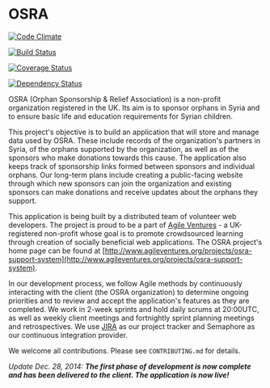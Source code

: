 OSRA
====

[![Code Climate](https://codeclimate.com/github/AgileVentures/osra/badges/gpa.svg)](https://codeclimate.com/github/AgileVentures/osra)

[![Build Status](https://semaphoreapp.com/api/v1/projects/2eb67c59-2954-4909-9fdb-abb666331a25/268952/badge.png)](https://semaphoreapp.com/nikita_avvakumov/osra--4)

[![Coverage Status](https://coveralls.io/repos/AgileVentures/osra/badge.png?branch=develop)](https://coveralls.io/r/AgileVentures/osra?branch=develop)

[![Dependency Status](https://gemnasium.com/AgileVentures/osra.svg)](https://gemnasium.com/AgileVentures/osra)

OSRA (Orphan Sponsorship & Relief Association) is a non-profit organization registered in the UK. Its aim is to sponsor orphans in Syria and to ensure basic life and education requirements for Syrian children.

This project's objective is to build an application that will store and manage data used by OSRA. These include records of the organization's partners in Syria, of the orphans supported by the organization, as well as of the sponsors who make donations towards this cause. The application also keeps track of sponsorship links formed between sponsors and individual orphans. Our long-term plans include creating a public-facing website through which new sponsors can join the organization and existing sponsors can make donations and receive updates about the orphans they support.

This application is being built by a distributed team of volunteer web developers. The project is proud to be a part of [Agile Ventures](http://www.agileventures.org/) - a UK-registered non-profit whose goal is to promote crowdsourced learning through creation of socially beneficial web applications. The OSRA project's home page can be found at [http://www.agileventures.org/projects/osra-support-system](http://www.agileventures.org/projects/osra-support-system).

In our development process, we follow Agile methods by continuously interacting with the client (the OSRA organization) to determine ongoing priorities and to review and accept the application's features as they are completed. We work in 2-week sprints and hold daily scrums at 20:00UTC, as well as weekly client meetings and fortnightly sprint planning meetings and retrospectives. We use [JIRA](https://osraav.atlassian.net/) as our project tracker and Semaphore as our continuous integration provider.

We welcome all contributions. Please see `CONTRIBUTING.md` for details.

_Update Dec. 28, 2014: **The first phase of development is now complete and has been delivered to the client. The application is now live!**_
